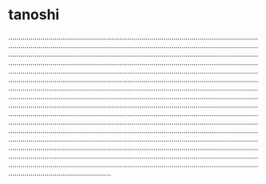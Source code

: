 # tanoshi
...................................................................................................................................................................................................................................................................................................................................................................................................................................................................................................................................................................................................................................................................................................................................................................................................................................................................................................................................................................................................................................................................................................................................................................................................................................................................................................................................................................................................................................................................................................................................................................................................................................................................................................................................................................................................................................................................................................................................................................................................................................................................................................................